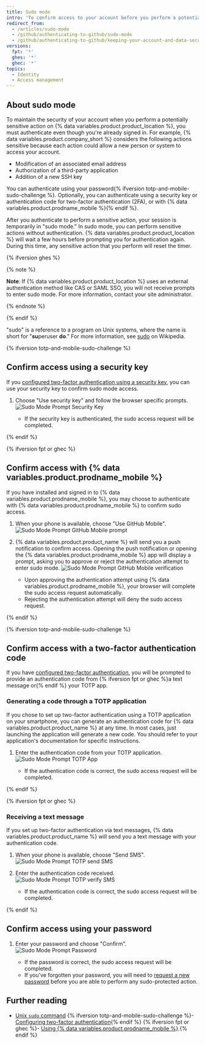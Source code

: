 ```yaml
---
title: Sudo mode
intro: 'To confirm access to your account before you perform a potentially sensitive action, {% data variables.product.product_location %} prompts for authentication.'
redirect_from:
  - /articles/sudo-mode
  - /github/authenticating-to-github/sudo-mode
  - /github/authenticating-to-github/keeping-your-account-and-data-secure/sudo-mode
versions:
  fpt: '*'
  ghes: '*'
  ghec: '*'
topics:
  - Identity
  - Access management
---
```


## About sudo mode

To maintain the security of your account when you perform a potentially sensitive action on {% data variables.product.product_location %}, you must authenticate even though you're already signed in. For example, {% data variables.product.company_short %} considers the following actions sensitive because each action could allow a new person or system to access your account.

- Modification of an associated email address
- Authorization of a third-party application
- Addition of a new SSH key

You can authenticate using your password{% ifversion totp-and-mobile-sudo-challenge %}. Optionally, you can authenticate using a security key or authentication code for two-factor authentication (2FA), or with {% data variables.product.prodname_mobile %}{% endif %}.

After you authenticate to perform a sensitive action, your session is temporarily in "sudo mode." In sudo mode, you can perform sensitive actions without authentication. {% data variables.product.product_location %} will wait a few hours before prompting you for authentication again. During this time, any sensitive action that you perform will reset the timer.

{% ifversion ghes %}

{% note %}

**Note**: If {% data variables.product.product_location %} uses an external authentication method like CAS or SAML SSO, you will not receive prompts to enter sudo mode. For more information, contact your site administrator.

{% endnote %}

{% endif %}

"sudo" is a reference to a program on Unix systems, where the name is short for "**su**peruser **do**." For more information, see [sudo](https://wikipedia.org/wiki/Sudo) on Wikipedia.

{% ifversion totp-and-mobile-sudo-challenge %}

## Confirm access using a security key

If you [configured two-factor authentication using a security key](/authentication/securing-your-account-with-two-factor-authentication-2fa/configuring-two-factor-authentication#configuring-two-factor-authentication-using-a-security-key), you can use your security key to confirm sudo mode access.

1. Choose "Use security key" and follow the browser specific prompts.
  ![Sudo Mode Prompt Security Key](/assets/images/help/settings/sudo_mode_prompt_security_key.png)

    - If the security key is authenticated, the sudo access request will be completed.

{% endif %}

{% ifversion fpt or ghec %}

## Confirm access with {% data variables.product.prodname_mobile %}

If you have installed and signed in to {% data variables.product.prodname_mobile %}, you may choose to authenticate with {% data variables.product.prodname_mobile %} to confirm sudo access.

1. When your phone is available, choose "Use GitHub Mobile".
  ![Sudo Mode Prompt GitHub Mobile prompt](/assets/images/help/settings/sudo_mode_prompt_github_mobile_prompt.png)
2. {% data variables.product.product_name %} will send you a push notification to confirm access. Opening the push notification or opening the {% data variables.product.prodname_mobile %} app will display a prompt, asking you to approve or reject the authentication attempt to enter sudo mode.
  ![Sudo Mode Prompt GitHub Mobile verification](/assets/images/help/settings/sudo_mode_prompt_github_mobile.png)

    - Upon approving the authentication attempt using {% data variables.product.prodname_mobile %}, your browser will complete the sudo access request automatically.
    - Rejecting the authentication attempt will deny the sudo access request.

{% endif %}

{% ifversion totp-and-mobile-sudo-challenge %}

## Confirm access with a two-factor authentication code

If you have [configured two-factor authentication](/authentication/securing-your-account-with-two-factor-authentication-2fa/configuring-two-factor-authentication), you will be prompted to provide an authentication code from {% ifversion fpt or ghec %}a text message or{% endif %} your TOTP app.

### Generating a code through a TOTP application

If you chose to set up two-factor authentication using a TOTP application on your smartphone, you can generate an authentication code for {% data variables.product.product_name %} at any time. In most cases, just launching the application will generate a new code. You should refer to your application's documentation for specific instructions.

1. Enter the authentication code from your TOTP application.
  ![Sudo Mode Prompt TOTP App](/assets/images/help/settings/sudo_mode_prompt_totp_app.png)

    - If the authentication code is correct, the sudo access request will be completed.

{% endif %}

{% ifversion fpt or ghec %}

### Receiving a text message

If you set up two-factor authentication via text messages, {% data variables.product.product_name %} will send you a text message with your authentication code.

1. When your phone is available, choose "Send SMS".
  ![Sudo Mode Prompt TOTP send SMS](/assets/images/help/settings/sudo_mode_prompt_totp_sms_prompt.png)
2. Enter the authentication code received.
  ![Sudo Mode Prompt TOTP verify SMS](/assets/images/help/settings/sudo_mode_prompt_totp_sms.png)

    - If the authentication code is correct, the sudo access request will be completed.

{% endif %}

## Confirm access using your password

1. Enter your password and choose "Confirm".
  ![Sudo Mode Prompt Password](/assets/images/help/settings/sudo_mode_prompt_password.png)

    - If the password is correct, the sudo access request will be completed.
    - If you've forgotten your password, you will need to [request a new password](/authentication/keeping-your-account-and-data-secure/updating-your-github-access-credentials#requesting-a-new-password) before you are able to perform any sudo-protected action.

## Further reading

- [Unix `sudo` command](http://en.wikipedia.org/wiki/Sudo)
{% ifversion totp-and-mobile-sudo-challenge %}- [Configuring two-factor authentication](/authentication/securing-your-account-with-two-factor-authentication-2fa/configuring-two-factor-authentication){% endif %}
{% ifversion fpt or ghec %}- [Using {% data variables.product.prodname_mobile %}](/get-started/using-github/github-mobile).{% endif %}
